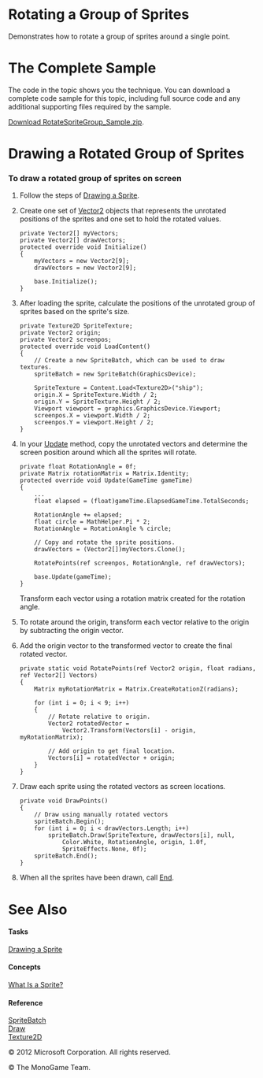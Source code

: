 ﻿

# Rotating a Group of Sprites

Demonstrates how to rotate a group of sprites around a single point.

# The Complete Sample

The code in the topic shows you the technique. You can download a complete code sample for this topic, including full source code and any additional supporting files required by the sample.

[Download RotateSpriteGroup_Sample.zip](http://go.microsoft.com/fwlink/?LinkId=258721).

# Drawing a Rotated Group of Sprites

### To draw a rotated group of sprites on screen

1.  Follow the steps of [Drawing a Sprite](2DGraphicsHowTo_Draw_Sprite.md).
    
2.  Create one set of [Vector2](T_Microsoft_Xna_Framework_Vector2.md) objects that represents the unrotated positions of the sprites and one set to hold the rotated values.
    
    ```
    private Vector2[] myVectors;
    private Vector2[] drawVectors;
    protected override void Initialize()
    {
        myVectors = new Vector2[9];
        drawVectors = new Vector2[9];
    
        base.Initialize();
    }
    ```
                        
    
3.  After loading the sprite, calculate the positions of the unrotated group of sprites based on the sprite's size.
    
    ```
    private Texture2D SpriteTexture;
    private Vector2 origin;
    private Vector2 screenpos;
    protected override void LoadContent()
    {
        // Create a new SpriteBatch, which can be used to draw textures.
        spriteBatch = new SpriteBatch(GraphicsDevice);
    
        SpriteTexture = Content.Load<Texture2D>("ship");
        origin.X = SpriteTexture.Width / 2;
        origin.Y = SpriteTexture.Height / 2;
        Viewport viewport = graphics.GraphicsDevice.Viewport;
        screenpos.X = viewport.Width / 2;
        screenpos.Y = viewport.Height / 2;
    }
    ```
                        
    
4.  In your [Update](M_Microsoft_Xna_Framework_Game_Update.md) method, copy the unrotated vectors and determine the screen position around which all the sprites will rotate.
    
    ```
    private float RotationAngle = 0f;
    private Matrix rotationMatrix = Matrix.Identity;
    protected override void Update(GameTime gameTime)
    {
        ...
        float elapsed = (float)gameTime.ElapsedGameTime.TotalSeconds;
    
        RotationAngle += elapsed;
        float circle = MathHelper.Pi * 2;
        RotationAngle = RotationAngle % circle;
    
        // Copy and rotate the sprite positions.
        drawVectors = (Vector2[])myVectors.Clone();
    
        RotatePoints(ref screenpos, RotationAngle, ref drawVectors);
    
        base.Update(gameTime);
    }
    ```
                        
    
    Transform each vector using a rotation matrix created for the rotation angle.
    
5.  To rotate around the origin, transform each vector relative to the origin by subtracting the origin vector.
    
6.  Add the origin vector to the transformed vector to create the final rotated vector.
    
    ```
    private static void RotatePoints(ref Vector2 origin, float radians, ref Vector2[] Vectors)
    {
        Matrix myRotationMatrix = Matrix.CreateRotationZ(radians);
    
        for (int i = 0; i < 9; i++)
        {
            // Rotate relative to origin.
            Vector2 rotatedVector =
                Vector2.Transform(Vectors[i] - origin, myRotationMatrix);
    
            // Add origin to get final location.
            Vectors[i] = rotatedVector + origin;
        }
    }
    ```
                        
    
7.  Draw each sprite using the rotated vectors as screen locations.
    
    ```
    private void DrawPoints()
    {
        // Draw using manually rotated vectors
        spriteBatch.Begin();
        for (int i = 0; i < drawVectors.Length; i++)
            spriteBatch.Draw(SpriteTexture, drawVectors[i], null,
                Color.White, RotationAngle, origin, 1.0f,
                SpriteEffects.None, 0f);
        spriteBatch.End();
    }
    ```
                        
    
8.  When all the sprites have been drawn, call [End](M_Microsoft_Xna_Framework_Graphics_SpriteBatch_End.md).
    

# See Also

#### Tasks

[Drawing a Sprite](2DGraphicsHowTo_Draw_Sprite.md)  

#### Concepts

[What Is a Sprite?](Sprite_Overview.md)  

#### Reference

[SpriteBatch](T_Microsoft_Xna_Framework_Graphics_SpriteBatch.md)  
[Draw](O_M_Microsoft_Xna_Framework_Graphics_SpriteBatch_Draw.md)  
[Texture2D](T_Microsoft_Xna_Framework_Graphics_Texture2D.md)  

© 2012 Microsoft Corporation. All rights reserved.  

© The MonoGame Team.
